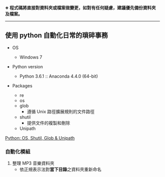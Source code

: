 **※ 程式碼將直接對資料夾或檔案做變更，如對有任何疑慮，建議優先備份資料夾及檔案。**

---

## 使用 python 自動化日常的瑣碎事務

* OS
    * Windows 7

* Python version
    * Python 3.6.1 :: Anaconda 4.4.0 (64-bit)

* Packages
    * re
    * os
    * glob
        * 遵循 Unix 路徑擴展規則的文件路徑
    * shutil
        * 提供文件的複製和刪除
    * Unipath

[Python: OS, Shutil, Glob & Unipath](https://lukewickstead.wordpress.com/2015/06/12/os-shutil-glob-unipath/)

### 自動化模組

1. 整理 MP3 音樂資料夾
    * 依正規表示法對**當下目錄**之資料夾重新命名



